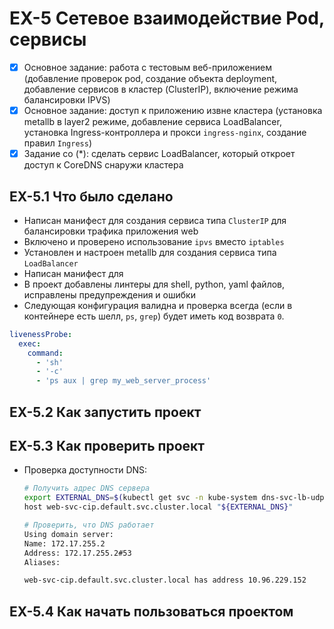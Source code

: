 # EX-5 Сетевое взаимодействие Pod, сервисы

* [x] Основное задание: работа с тестовым веб-приложением (добавление проверок pod, создание объекта deployment, добавление сервисов в кластер (ClusterIP), включение режима балансировки IPVS)
* [x] Основное задание: доступ к приложению извне кластера (установка metallb в layer2 режиме, добавление сервиса LoadBalancer, установка Ingress-контроллера и прокси `ingress-nginx`, создание правил `Ingress`)
* [x] Задание со (*): сделать сервис LoadBalancer, который откроет доступ к CoreDNS снаружи кластера

## EX-5.1 Что было сделано

* Написан манифест для создания сервиса типа `ClusterIP` для балансировки трафика приложения web
* Включено и проверено использование `ipvs` вместо `iptables`
* Установлен и настроен metallb для создания сервиса типа `LoadBalancer`
* Написан манифест для 
* В проект добавлены линтеры для shell, python, yaml файлов, исправлены предупреждения и ошибки
* Следующая конфигурация валидна и проверка всегда (если в контейнере есть шелл, `ps`, `grep`) будет иметь код возврата `0`. 
  
```yaml
livenessProbe:
  exec:
    command:
      - 'sh'
      - '-c'
      - 'ps aux | grep my_web_server_process'
```

## EX-5.2 Как запустить проект

## EX-5.3 Как проверить проект

* Проверка доступности DNS:

  ```bash
  # Получить адрес DNS сервера
  export EXTERNAL_DNS=$(kubectl get svc -n kube-system dns-svc-lb-udp -o jsonpath='{.status.loadBalancer.ingress[*].ip}')
  host web-svc-cip.default.svc.cluster.local "${EXTERNAL_DNS}"  
  ```

  ```bash
  # Проверить, что DNS работает
  Using domain server:
  Name: 172.17.255.2
  Address: 172.17.255.2#53
  Aliases:

  web-svc-cip.default.svc.cluster.local has address 10.96.229.152

  ```

## EX-5.4 Как начать пользоваться проектом
